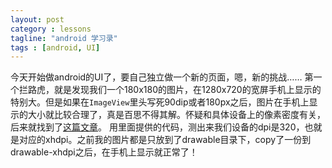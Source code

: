 ```yaml
---
layout: post
category : lessons
tagline: "android 学习录"
tags : [android, UI]
---
```

今天开始做android的UI了，要自己独立做一个新的页面，嗯，新的挑战…… 
第一个拦路虎，就是发现我们一个180x180的图片，在1280x720的宽屏手机上显示的特别大。但是如果在<code>ImageView</code>里头写死90dip或者180px之后，图片在手机上显示的大小就比较合理了，真是百思不得其解。怀疑和具体设备上的像素密度有关，后来就找到了[这篇文章](http://618119.com/archives/2011/01/12/205.html)。 用里面提供的代码，测出来我们设备的dpi是320，也就是对应的xhdpi。之前我的图片都是只放到了drawable目录下，copy了一份到drawable-xhdpi之后，在手机上显示就正常了！

